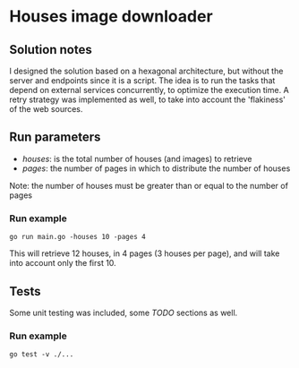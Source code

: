 # Houses image downloader

## Solution notes

I designed the solution based on a hexagonal architecture, but without the server and endpoints since it is a script.
The idea is to run the tasks that depend on external services concurrently, to optimize the execution time. A retry strategy was implemented as well, to take into account the 'flakiness' of the web sources.

## Run parameters

- _houses_: is the total number of houses (and images) to retrieve
- _pages_: the number of pages in which to distribute the number of houses

Note: the number of houses must be greater than or equal to the number of pages

### Run example

`go run main.go -houses 10 -pages 4`

This will retrieve 12 houses, in 4 pages (3 houses per page), and will take into account only the first 10.

## Tests 

Some unit testing was included, some _TODO_ sections as well. 

### Run example

`go test -v ./...`